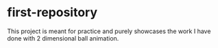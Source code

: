 # first-repository

This project is meant for practice and purely showcases the work I have done with 2 dimensional ball animation.
